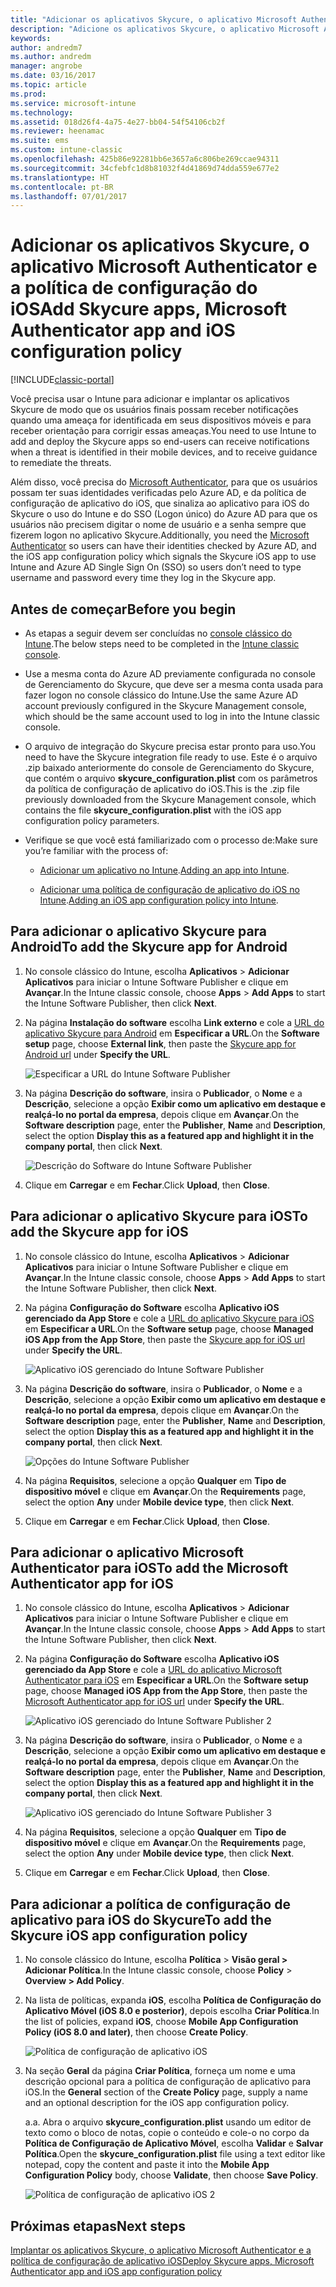 ```yaml
---
title: "Adicionar os aplicativos Skycure, o aplicativo Microsoft Authenticator e a política de configuração do iOS"
description: "Adicione os aplicativos Skycure, o aplicativo Microsoft Authenticator e a política de configuração do iOS no console clássico do Intune."
keywords: 
author: andredm7
ms.author: andredm
manager: angrobe
ms.date: 03/16/2017
ms.topic: article
ms.prod: 
ms.service: microsoft-intune
ms.technology: 
ms.assetid: 018d26f4-4a75-4e27-bb04-54f54106cb2f
ms.reviewer: heenamac
ms.suite: ems
ms.custom: intune-classic
ms.openlocfilehash: 425b86e92281bb6e3657a6c806be269ccae94311
ms.sourcegitcommit: 34cfebfc1d8b81032f4d41869d74dda559e677e2
ms.translationtype: HT
ms.contentlocale: pt-BR
ms.lasthandoff: 07/01/2017
---
```

# <span data-ttu-id="650a7-103">Adicionar os aplicativos Skycure, o aplicativo Microsoft Authenticator e a política de configuração do iOS</span><span class="sxs-lookup"><span data-stu-id="650a7-103">Add Skycure apps, Microsoft Authenticator app and iOS configuration policy</span></span>
<a id="add-skycure-apps-microsoft-authenticator-app-and-ios-configuration-policy" class="xliff"></a>

[!INCLUDE[classic-portal](../includes/classic-portal.md)]

<span data-ttu-id="650a7-104">Você precisa usar o Intune para adicionar e implantar os aplicativos Skycure de modo que os usuários finais possam receber notificações quando uma ameaça for identificada em seus dispositivos móveis e para receber orientação para corrigir essas ameaças.</span><span class="sxs-lookup"><span data-stu-id="650a7-104">You need to use Intune to add and deploy the Skycure apps so end-users can receive notifications when a threat is identified in their mobile devices, and to receive guidance to remediate the threats.</span></span>

<span data-ttu-id="650a7-105">Além disso, você precisa do [Microsoft Authenticator](https://docs.microsoft.com/azure/multi-factor-authentication/end-user/microsoft-authenticator-app-how-to), para que os usuários possam ter suas identidades verificadas pelo Azure AD, e da política de configuração de aplicativo do iOS, que sinaliza ao aplicativo para iOS do Skycure o uso do Intune e do SSO (Logon único) do Azure AD para que os usuários não precisem digitar o nome de usuário e a senha sempre que fizerem logon no aplicativo Skycure.</span><span class="sxs-lookup"><span data-stu-id="650a7-105">Additionally, you need the [Microsoft Authenticator](https://docs.microsoft.com/azure/multi-factor-authentication/end-user/microsoft-authenticator-app-how-to) so users can have their identities checked by Azure AD, and the iOS app configuration policy which signals the Skycure iOS app to use Intune and Azure AD Single Sign On (SSO) so users don’t need to type username and password every time they log in the Skycure app.</span></span>

## <span data-ttu-id="650a7-106">Antes de começar</span><span class="sxs-lookup"><span data-stu-id="650a7-106">Before you begin</span></span>
<a id="before-you-begin" class="xliff"></a>

-   <span data-ttu-id="650a7-107">As etapas a seguir devem ser concluídas no [console clássico do Intune](https://manage.microsoft.com/).</span><span class="sxs-lookup"><span data-stu-id="650a7-107">The below steps need to be completed in the [Intune classic console](https://manage.microsoft.com/).</span></span>

-   <span data-ttu-id="650a7-108">Use a mesma conta do Azure AD previamente configurada no console de Gerenciamento do Skycure, que deve ser a mesma conta usada para fazer logon no console clássico do Intune.</span><span class="sxs-lookup"><span data-stu-id="650a7-108">Use the same Azure AD account previously configured in the Skycure Management console, which should be the same account used to log in into the Intune classic console.</span></span>

-   <span data-ttu-id="650a7-109">O arquivo de integração do Skycure precisa estar pronto para uso.</span><span class="sxs-lookup"><span data-stu-id="650a7-109">You need to have the Skycure integration file ready to use.</span></span> <span data-ttu-id="650a7-110">Este é o arquivo .zip baixado anteriormente do console de Gerenciamento do Skycure, que contém o arquivo **skycure\_configuration.plist** com os parâmetros da política de configuração de aplicativo do iOS.</span><span class="sxs-lookup"><span data-stu-id="650a7-110">This is the .zip file previously downloaded from the Skycure Management console, which contains the file **skycure\_configuration.plist** with the iOS app configuration policy parameters.</span></span>

-   <span data-ttu-id="650a7-111">Verifique se que você está familiarizado com o processo de:</span><span class="sxs-lookup"><span data-stu-id="650a7-111">Make sure you’re familiar with the process of:</span></span>

    -   <span data-ttu-id="650a7-112">[Adicionar um aplicativo no Intune](/intune-classic/deploy-use/add-apps).</span><span class="sxs-lookup"><span data-stu-id="650a7-112">[Adding an app into Intune](/intune-classic/deploy-use/add-apps).</span></span>

    -   <span data-ttu-id="650a7-113">[Adicionar uma política de configuração de aplicativo do iOS no Intune](/intune-classic/deploy-use/configure-ios-apps-with-mobile-app-configuration-policies-in-microsoft-intune).</span><span class="sxs-lookup"><span data-stu-id="650a7-113">[Adding an iOS app configuration policy into Intune](/intune-classic/deploy-use/configure-ios-apps-with-mobile-app-configuration-policies-in-microsoft-intune).</span></span>

## <span data-ttu-id="650a7-114">Para adicionar o aplicativo Skycure para Android</span><span class="sxs-lookup"><span data-stu-id="650a7-114">To add the Skycure app for Android</span></span>
<a id="to-add-the-skycure-app-for-android" class="xliff"></a>

1.  <span data-ttu-id="650a7-115">No console clássico do Intune, escolha **Aplicativos** &gt; **Adicionar Aplicativos** para iniciar o Intune Software Publisher e clique em **Avançar**.</span><span class="sxs-lookup"><span data-stu-id="650a7-115">In the Intune classic console, choose **Apps** &gt; **Add Apps** to start the Intune Software Publisher, then click **Next**.</span></span>

2.  <span data-ttu-id="650a7-116">Na página **Instalação do software** escolha **Link externo** e cole a [URL do aplicativo Skycure para Android](https://play.google.com/store/apps/details?id=com.skycure.skycure) em **Especificar a URL**.</span><span class="sxs-lookup"><span data-stu-id="650a7-116">On the **Software setup** page, choose **External link**, then paste the [Skycure app for Android url](https://play.google.com/store/apps/details?id=com.skycure.skycure) under **Specify the URL**.</span></span>

    ![Especificar a URL do Intune Software Publisher](../media/mtp/skycure-add-apps-1.png)

3.  <span data-ttu-id="650a7-118">Na página **Descrição do software**, insira o **Publicador**, o **Nome** e a **Descrição**, selecione a opção **Exibir como um aplicativo em destaque e realçá-lo no portal da empresa**, depois clique em **Avançar**.</span><span class="sxs-lookup"><span data-stu-id="650a7-118">On the **Software description** page, enter the **Publisher**, **Name** and **Description**, select the option **Display this as a featured app and highlight it in the company portal**, then click **Next**.</span></span>

    ![Descrição do Software do Intune Software Publisher](../media/mtp/skycure-add-apps-2.png)

4.  <span data-ttu-id="650a7-120">Clique em **Carregar** e em **Fechar**.</span><span class="sxs-lookup"><span data-stu-id="650a7-120">Click **Upload**, then **Close**.</span></span>

## <span data-ttu-id="650a7-121">Para adicionar o aplicativo Skycure para iOS</span><span class="sxs-lookup"><span data-stu-id="650a7-121">To add the Skycure app for iOS</span></span>
<a id="to-add-the-skycure-app-for-ios" class="xliff"></a>

1.  <span data-ttu-id="650a7-122">No console clássico do Intune, escolha **Aplicativos** &gt; **Adicionar Aplicativos** para iniciar o Intune Software Publisher e clique em **Avançar**.</span><span class="sxs-lookup"><span data-stu-id="650a7-122">In the Intune classic console, choose **Apps** &gt; **Add Apps** to start the Intune Software Publisher, then click **Next**.</span></span>

2.  <span data-ttu-id="650a7-123">Na página **Configuração do Software** escolha **Aplicativo iOS gerenciado da App Store** e cole a [URL do aplicativo Skycure para iOS](https://itunes.apple.com/us/app/skycure/id695620821?mt=8) em **Especificar a URL**.</span><span class="sxs-lookup"><span data-stu-id="650a7-123">On the **Software setup** page, choose **Managed iOS App from the App Store**, then paste the [Skycure app for iOS url](https://itunes.apple.com/us/app/skycure/id695620821?mt=8) under **Specify the URL**.</span></span>

    ![Aplicativo iOS gerenciado do Intune Software Publisher](../media/mtp/skycure-add-apps-3.png)

3.  <span data-ttu-id="650a7-125">Na página **Descrição do software**, insira o **Publicador**, o **Nome** e a **Descrição**, selecione a opção **Exibir como um aplicativo em destaque e realçá-lo no portal da empresa**, depois clique em **Avançar**.</span><span class="sxs-lookup"><span data-stu-id="650a7-125">On the **Software description** page, enter the **Publisher**, **Name** and **Description**, select the option **Display this as a featured app and highlight it in the company portal**, then click **Next**.</span></span>

    ![Opções do Intune Software Publisher](../media/mtp/skycure-add-apps-4.png)

4.  <span data-ttu-id="650a7-127">Na página **Requisitos**, selecione a opção **Qualquer** em **Tipo de dispositivo móvel** e clique em **Avançar**.</span><span class="sxs-lookup"><span data-stu-id="650a7-127">On the **Requirements** page, select the option **Any** under **Mobile device type**, then click **Next**.</span></span>

5.  <span data-ttu-id="650a7-128">Clique em **Carregar** e em **Fechar**.</span><span class="sxs-lookup"><span data-stu-id="650a7-128">Click **Upload**, then **Close**.</span></span>

## <span data-ttu-id="650a7-129">Para adicionar o aplicativo Microsoft Authenticator para iOS</span><span class="sxs-lookup"><span data-stu-id="650a7-129">To add the Microsoft Authenticator app for iOS</span></span>
<a id="to-add-the-microsoft-authenticator-app-for-ios" class="xliff"></a>

1.  <span data-ttu-id="650a7-130">No console clássico do Intune, escolha **Aplicativos** &gt; **Adicionar Aplicativos** para iniciar o Intune Software Publisher e clique em **Avançar**.</span><span class="sxs-lookup"><span data-stu-id="650a7-130">In the Intune classic console, choose **Apps** &gt; **Add Apps** to start the Intune Software Publisher, then click **Next**.</span></span>

2.  <span data-ttu-id="650a7-131">Na página **Configuração do Software** escolha **Aplicativo iOS gerenciado da App Store** e cole a [URL do aplicativo Microsoft Authenticator para iOS](https://itunes.apple.com/us/app/microsoft-authenticator/id983156458?mt=8) em **Especificar a URL**.</span><span class="sxs-lookup"><span data-stu-id="650a7-131">On the **Software setup** page, choose **Managed iOS App from the App Store**, then paste the [Microsoft Authenticator app for iOS url](https://itunes.apple.com/us/app/microsoft-authenticator/id983156458?mt=8) under **Specify the URL**.</span></span>

    ![Aplicativo iOS gerenciado do Intune Software Publisher 2](../media/mtp/skycure-add-apps-5.png)

3.  <span data-ttu-id="650a7-133">Na página **Descrição do software**, insira o **Publicador**, o **Nome** e a **Descrição**, selecione a opção **Exibir como um aplicativo em destaque e realçá-lo no portal da empresa**, depois clique em **Avançar**.</span><span class="sxs-lookup"><span data-stu-id="650a7-133">On the **Software description** page, enter the **Publisher**, **Name** and **Description**, select the option **Display this as a featured app and highlight it in the company portal**, then click **Next**.</span></span>

    ![Aplicativo iOS gerenciado do Intune Software Publisher 3](../media/mtp/skycure-add-apps-6.png)

4.  <span data-ttu-id="650a7-135">Na página **Requisitos**, selecione a opção **Qualquer** em **Tipo de dispositivo móvel** e clique em **Avançar**.</span><span class="sxs-lookup"><span data-stu-id="650a7-135">On the **Requirements** page, select the option **Any** under **Mobile device type**, then click **Next**.</span></span>

5.  <span data-ttu-id="650a7-136">Clique em **Carregar** e em **Fechar**.</span><span class="sxs-lookup"><span data-stu-id="650a7-136">Click **Upload**, then **Close**.</span></span>

## <span data-ttu-id="650a7-137">Para adicionar a política de configuração de aplicativo para iOS do Skycure</span><span class="sxs-lookup"><span data-stu-id="650a7-137">To add the Skycure iOS app configuration policy</span></span>
<a id="to-add-the-skycure-ios-app-configuration-policy" class="xliff"></a>

1.  <span data-ttu-id="650a7-138">No console clássico do Intune, escolha **Política** &gt; **Visão geral &gt; Adicionar Política**.</span><span class="sxs-lookup"><span data-stu-id="650a7-138">In the Intune classic console, choose **Policy** &gt; **Overview &gt; Add Policy**.</span></span>

2.  <span data-ttu-id="650a7-139">Na lista de políticas, expanda **iOS**, escolha **Política de Configuração do Aplicativo Móvel (iOS 8.0 e posterior)**, depois escolha **Criar Política**.</span><span class="sxs-lookup"><span data-stu-id="650a7-139">In the list of policies, expand **iOS**, choose **Mobile App Configuration Policy (iOS 8.0 and later)**, then choose **Create Policy**.</span></span>

    ![Política de configuração de aplicativo iOS](../media/mtp/skycure-add-apps-7.png)

3.  <span data-ttu-id="650a7-141">Na seção **Geral** da página **Criar Política**, forneça um nome e uma descrição opcional para a política de configuração de aplicativo para iOS.</span><span class="sxs-lookup"><span data-stu-id="650a7-141">In the **General** section of the **Create Policy** page, supply a name and an optional description for the iOS app configuration policy.</span></span>

    <span data-ttu-id="650a7-142">a.</span><span class="sxs-lookup"><span data-stu-id="650a7-142">a.</span></span>  <span data-ttu-id="650a7-143">Abra o arquivo **skycure\_configuration.plist** usando um editor de texto como o bloco de notas, copie o conteúdo e cole-o no corpo da **Política de Configuração de Aplicativo Móvel**, escolha **Validar** e **Salvar Política**.</span><span class="sxs-lookup"><span data-stu-id="650a7-143">Open the **skycure\_configuration.plist** file using a text editor like notepad, copy the content and paste it into the **Mobile App Configuration Policy** body, choose **Validate**, then choose **Save Policy**.</span></span>

       ![Política de configuração de aplicativo iOS 2](../media/mtp/skycure-add-apps-8.png)

## <span data-ttu-id="650a7-145">Próximas etapas</span><span class="sxs-lookup"><span data-stu-id="650a7-145">Next steps</span></span>
<a id="next-steps" class="xliff"></a>

[<span data-ttu-id="650a7-146">Implantar os aplicativos Skycure, o aplicativo Microsoft Authenticator e a política de configuração de aplicativo iOS</span><span class="sxs-lookup"><span data-stu-id="650a7-146">Deploy Skycure apps, Microsoft Authenticator app and iOS app configuration policy</span></span>](/intune-classic/deploy-use/deploy-skycure-apps-microsoft-authenticator-app-and-ios-app-configuration-policy)
